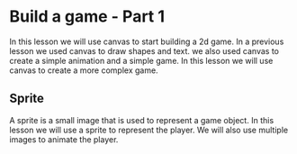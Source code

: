 # Build a game - Part 1

In this lesson we will use canvas to start building a 2d game. In a previous lesson we used canvas to draw shapes and text. we also used canvas to create a simple animation and a simple game. In this lesson we will use canvas to create a more complex game.

## Sprite

A sprite is a small image that is used to represent a game object. In this lesson we will use a sprite to represent the player. We will also use multiple images to animate the player.



